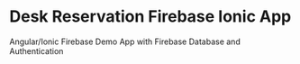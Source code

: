 # Desk Reservation Firebase Ionic App
Angular/Ionic Firebase Demo App with Firebase Database and Authentication 
